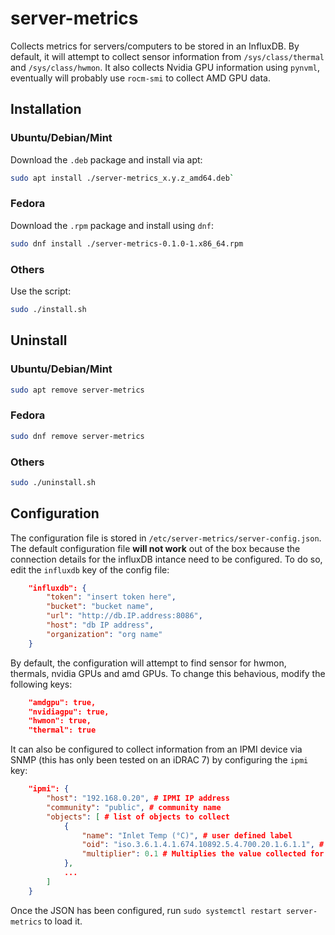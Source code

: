 # server-metrics

Collects metrics for servers/computers to be stored in an InfluxDB. By default, it will attempt to collect sensor information from `/sys/class/thermal` and `/sys/class/hwmon`. It also collects Nvidia GPU information using `pynvml`, eventually will probably use `rocm-smi` to collect AMD GPU data.

## Installation

### Ubuntu/Debian/Mint

Download the `.deb` package and install via apt:
```bash
sudo apt install ./server-metrics_x.y.z_amd64.deb`
```

### Fedora

Download the `.rpm` package and install using `dnf`:
```bash
sudo dnf install ./server-metrics-0.1.0-1.x86_64.rpm
```

### Others

Use the script:
```bash
sudo ./install.sh
```

## Uninstall

### Ubuntu/Debian/Mint

```bash
sudo apt remove server-metrics
```

### Fedora

```bash
sudo dnf remove server-metrics
```

### Others

```bash
sudo ./uninstall.sh
```

## Configuration

The configuration file is stored in `/etc/server-metrics/server-config.json`. The default configuration file **will not work** out of the box because the connection details for the influxDB intance need to be configured. To do so, edit the `influxdb` key of the config file:
```json
    "influxdb": {
        "token": "insert token here",
        "bucket": "bucket name",
        "url": "http://db.IP.address:8086",
        "host": "db IP address",
        "organization": "org name"
    }
```

By default, the configuration will attempt to find sensor for hwmon, thermals, nvidia GPUs and amd GPUs. To change this behavious, modify the following keys:
```json
    "amdgpu": true,
    "nvidiagpu": true,
    "hwmon": true,
    "thermal": true
```

It can also be configured to collect information from an IPMI device via SNMP (this has only been tested on an iDRAC 7) by configuring the `ipmi` key:
```json
    "ipmi": {
        "host": "192.168.0.20", # IPMI IP address
        "community": "public", # community name
        "objects": [ # list of objects to collect
            {
                "name": "Inlet Temp (°C)", # user defined label
                "oid": "iso.3.6.1.4.1.674.10892.5.4.700.20.1.6.1.1", # OID to collect (good luck with the documentation here...)
                "multiplier": 0.1 # Multiplies the value collected for the OID to convert to a real unit
            },
            ...
        ]
    }
```

Once the JSON has been configured, run `sudo systemctl restart server-metrics` to load it.
